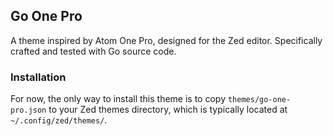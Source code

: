 ## Go One Pro

A theme inspired by Atom One Pro, designed for the Zed editor. Specifically crafted and tested with Go source code.

### Installation
For now, the only way to install this theme is to copy `themes/go-one-pro.json` to your Zed themes directory, which is typically located at `~/.config/zed/themes/`.
